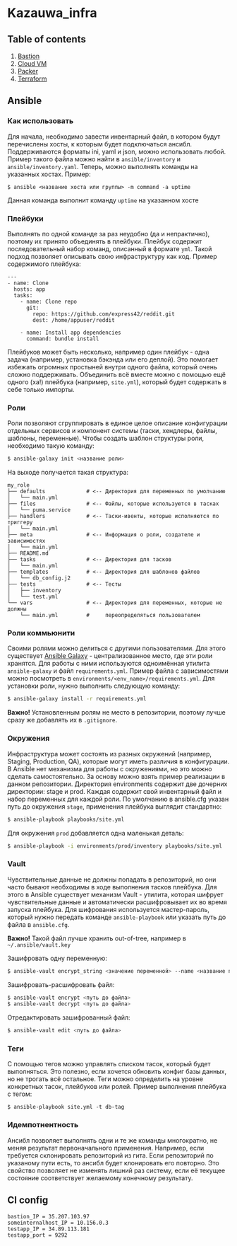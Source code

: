 # Kazauwa_infra

## Table of contents

1. [Bastion](https://github.com/Otus-DevOps-2019-08/Kazauwa_infra/tree/master/wiki/bastion.md)
2. [Cloud VM](https://github.com/Otus-DevOps-2019-08/Kazauwa_infra/tree/master/wiki/cloud_vm.md)
3. [Packer](https://github.com/Otus-DevOps-2019-08/Kazauwa_infra/tree/master/wiki/packer.md)
4. [Terraform](https://github.com/Otus-DevOps-2019-08/Kazauwa_infra/tree/master/wiki/terraform.md)

## Ansible

### Как использовать
Для начала, необходимо завести инвентарный файл, в котором будут перечислены хосты, к которым будет подключаться ансибл. Поддерживаются форматы ini, yaml и json, можно использовать любой. Пример такого файла можно найти в `ansible/inventory` и `ansible/inventory.yaml`. Теперь, можно выполнять команды на указанных хостах. Пример:
```
$ ansible <название хоста или группы> -m command -a uptime
```
Данная команда выполнит команду `uptime` на указанном хосте

### Плейбуки
Выполнять по одной команде за раз неудобно (да и непрактично), поэтому их принято объединять в плейбуки. Плейбук содержит последовательный набор команд, описанный в формате `yml`. Такой подход позволяет описывать свою инфраструктуру как код. Пример содержимого плейбука:
```
---
- name: Clone
  hosts: app
  tasks:
    - name: Clone repo
      git:
        repo: https://github.com/express42/reddit.git
        dest: /home/appuser/reddit

    - name: Install app dependencies
      command: bundle install
```
Плейбуков может быть несколько, например один плейбук - одна задача (например, установка бэкэнда или его деплой). Это помогает избежать огромных простыней внутри одного файла, который очень сложно поддерживать. Объединить всё вместе можно с помощью ещё одного (ха!) плейбука (например, `site.yml`), который будет содержать в себе только импорты.

### Роли
Роли позволяют сгруппировать в единое целое описание конфигурации отдельных сервисов и компонент системы (таски, хендлеры, файлы, шаблоны, переменные). Чтобы создать шаблон структуры роли, необходимо такую команду:

```bash
$ ansible-galaxy init <название роли>
```

На выходе получается такая структура:

```plain
my_role
├── defaults             # <-- Директория для переменных по умолчанию
│   └── main.yml
├── files                # <-- Файлы, которые используются в тасках
│   └── puma.service
├── handlers             # <-- Таски-ивенты, которые исполняются по триггеру
│   └── main.yml
├── meta                 # <-- Информация о роли, создателе и зависимостях
│   └── main.yml
├── README.md
├── tasks                # <-- Директория для тасков
│   └── main.yml
├── templates            # <-- Директория для шаблонов файлов
│   └── db_config.j2
├── tests                # <-- Тесты
│   ├── inventory
│   └── test.yml
└── vars                 # <-- Директория для переменных, которые не должны
    └── main.yml         #     переопределяться пользователем
```

### Роли коммьюнити
Своими ролями можно делиться с другими пользователями. Для этого существует [Ansible Galaxy](https://galaxy.ansible.com/) - централизованное место, где эти роли хранятся. Для работы с ними используются одноимённая утилита `ansible-galaxy` и файл `requirements.yml`. Пример файла с зависимостями можно посмотреть в `environments/<env_name>/requirements.yml`. Для установки роли, нужно выполнить следующую команду:

```bash
$ ansible-galaxy install -r requirements.yml
```

**Важно!** Установленным ролям не место в репозитории, поэтому лучше сразу же добавлять их в `.gitignore`.

### Окружения
Инфраструктура может состоять из разных окружений (например, Staging, Production, QA), которые могут иметь различия в конфигурации. В Ansible нет механизма для работы с окружениями, но это можно сделать самостоятельно. За основу можно взять пример реализации в данном репозитории. Директория environments содержит две дочерних директории: stage и prod. Каждая содержит свой инвентарный файл и набор переменных для каждой роли. По умолчанию в ansible.cfg указан путь до окружения `stage`, применения плейбука выглядит стандартно:

```bash
$ ansible-playbook playbooks/site.yml
```

Для окружения `prod` добавляется одна маленькая деталь:

```bash
$ ansible-playbook -i environments/prod/inventory playbooks/site.yml
```

### Vault
Чувствительные данные не должны попадать в репозиторий, но они часто бывают необходимы в ходе выполнения тасков плейбука. Для этого в Ansible существует механизм Vault - утилита, которая шифрует чувствительные данные и автоматически расшифровывает их во время запуска плейбука. Для шифрования используется мастер-пароль, который нужно передать команде `ansible-playbook` или указать путь до файла в `ansible.cfg`.

**Важно!**
Такой файл лучше хранить out-of-tree, например в `~/.ansible/vault.key`

Зашифровать одну переменную:

```bash
$ ansible-vault encrypt_string <значение переменной> --name <название переменной>
```

Зашифровать-расшифровать файл:

```bash
$ ansible-vault encrypt <путь до файла>
$ ansible-vault decrypt <путь до файла>
```

Отредактировать зашифрованный файл:

```bash
$ ansible-vault edit <путь до файла>
```

### Теги
С помощью тегов можно управлять списком тасок, который будет выполняться. Это полезно, если хочется обновить конфиг базы данных, но не трогать всё остальное. Теги можно определить на уровне конкретных тасок, плейбуков или ролей. Пример выполнения плейбука с тегом:
```
$ ansible-playbook site.yml -t db-tag
```

### Идемпотнентность
Ансибл позволяет выполнять одни и те же команды многократно, не меняя результат первоначального применения. Например, если требуется склонировать репозиторий из гита. Если репозиторий по указаному пути есть, то ансибл будет клонировать его повторно. Это свойство позволяет не изменять лишний раз систему, если её текущее состояние соответствует желаемому конечному результату.


## CI config

```
bastion_IP = 35.207.103.97
someinternalhost_IP = 10.156.0.3
testapp_IP = 34.89.113.181
testapp_port = 9292
```

